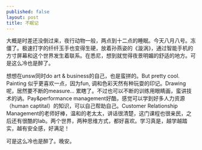 ```yaml
---
published: false
layout: post
title: 不眠记
---
```


大概是时差还没倒过来，夜行动物一般，两点到十二点的睡眠。今天八月八号。冻僵了。极速打字的纤纤玉手也变得生硬，放着孙燕姿的《漩涡》，通过智能手机的方寸屏幕和这个世界发生着联系。在悉尼，想到就觉得夜景明媚的舒适的地方。可是这么冷也是醉了。

想想在unsw同时do art & business的自己，也是蛮拼的。But pretty cool. Painting 似乎更喜欢一点，因为fun, 调和色彩天然有种玩耍的印记。Drawing呢，居然要不断的measure... 累瞎了。不过也可以不断的训练用眼睛画，蛮讲技术的讷。Pay&performance management好酷，感觉可以学到好多人力资源（human captital）的知识，可以自己帮助自己。Customer Relationship Management的老师好棒，温和的老太太，讲话很清楚，这门课程也很亲民，之后还有很酷的lab。两个世界，两种思维方式，都好喜欢。学习真是，越学越踏实，越有安全感，好满足！

可是这么冷也是醉了。晚安。